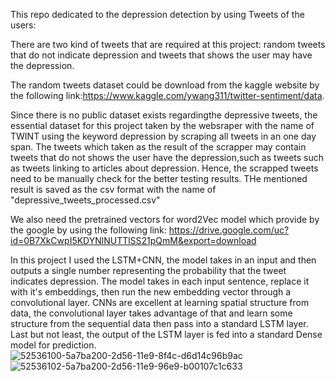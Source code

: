
This repo dedicated to the depression detection by using Tweets of the users:

There are two kind of tweets that are required at this project: random tweets that do not indicate depression and tweets that shows the user may have the depression.

The random tweets dataset could be download from the kaggle website by the following link:https://www.kaggle.com/ywang311/twitter-sentiment/data.

Since there is no public dataset exists regardingthe depressive tweets, the essential dataset for this project taken by the websraper with the name of TWINT using the keyword depression by scraping all tweets in an one day span. The tweets which taken as the result of the scrapper may contain tweets that do not shows the user have the depression,such as tweets such as tweets linking to articles about depression. Hence, the scrapped tweets need to be manually check for the better testing results. THe mentioned result is saved as the csv format with the name of "depressive_tweets_processed.csv"

We also need the pretrained vectors for word2Vec model which provide by the google by using the following link: https://drive.google.com/uc?id=0B7XkCwpI5KDYNlNUTTlSS21pQmM&export=download

In this project I used the LSTM+CNN, the model takes in an input and then outputs a single number representing the probability that the tweet indicates depression. The model takes in each input sentence, replace it with it's embeddings, then run the new embedding vector through a convolutional layer. CNNs are excellent at learning spatial structure from data, the convolutional layer takes advantage of that and learn some structure from the sequential data then pass into a standard LSTM layer. Last but not least, the output of the LSTM layer is fed into a standard Dense model for prediction.
![52536100-5a7ba200-2d56-11e9-8f4c-d6d14c96b9ac](https://github.com/SiddhiBG/Siddhi_Detection-Depression-through-tweets/assets/86585405/fafabde3-acaa-4d17-bdb5-f9075e9cfa25)
![52536102-5a7ba200-2d56-11e9-96e9-b00107c1c633](https://github.com/SiddhiBG/Siddhi_Detection-Depression-through-tweets/assets/86585405/fa2347d8-860f-4b4c-9aea-e9597c855c46)


